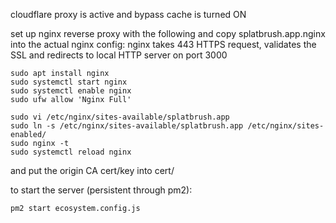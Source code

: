 cloudflare proxy is active and bypass cache is turned ON

set up nginx reverse proxy with the following and copy splatbrush.app.nginx into the actual nginx config:
nginx takes 443 HTTPS request, validates the SSL and redirects to local HTTP server on port 3000

    sudo apt install nginx
    sudo systemctl start nginx
    sudo systemctl enable nginx
    sudo ufw allow 'Nginx Full'

    sudo vi /etc/nginx/sites-available/splatbrush.app
    sudo ln -s /etc/nginx/sites-available/splatbrush.app /etc/nginx/sites-enabled/
    sudo nginx -t
    sudo systemctl reload nginx

and put the origin CA cert/key into cert/

to start the server (persistent through pm2):

    pm2 start ecosystem.config.js
